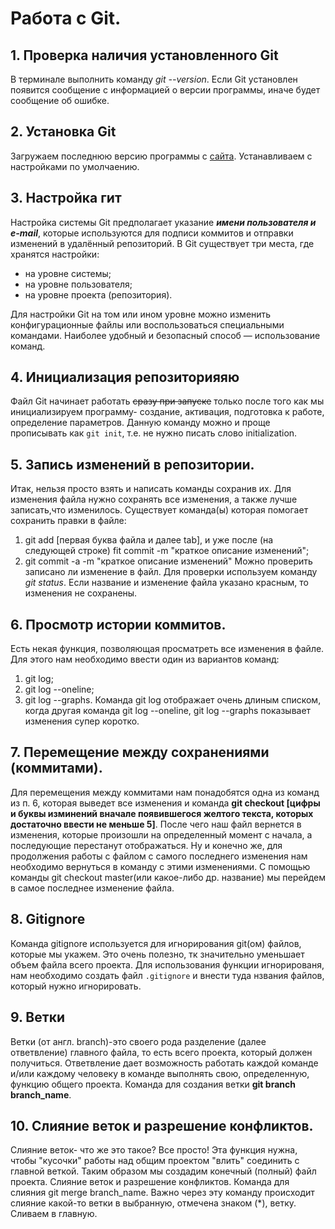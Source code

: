 # Работа с Git.
## 1. Проверка наличия установленного Git
В терминале выполнить команду *git --version*. Если Git установлен появится сообщение с информацией о версии программы, иначе будет сообщение об ошибке.
## 2. Установка Git
Загружаем последнюю версию программы с [сайта](https://git-scm.com/downloads). Устанавливаем с настройками по умолчаению.
## 3. Настройка гит
Настройка системы Git предполагает указание **_имени пользователя и e-mail_**, которые используются для подписи коммитов и отправки изменений в удалённый репозиторий.
В Git существует три места, где хранятся настройки:
* на уровне системы;
* на уровне пользователя;
* на уровне проекта (репозитория).

 Для настройки Git на том или ином уровне можно изменить конфигурационные файлы или воспользоваться специальными командами. Наиболее удобный и безопасный способ — использование команд.
 ## 4. Инициализация репозиторияяю
Файл Git начинает работать ~~сразу при запуске~~ только после того как мы инициализируем программу- создание, активация, подготовка к работе, определение параметров. Данную команду можно и проще прописывать как `git init`, т.е. не нужно писать слово initialization.
## 5. Запись изменений в репозитории.
Итак, нельзя просто взять и написать команды сохранив их. Для изменения файла нужно сохранять все изменения, а также лучше записать,что изменилось. Существует командa(ы) которая помогает сохранить правки в файле:
1. git add [первая буква файла и далее tab], и уже после (на следующей строке) fit commit -m "краткое описание изменений";
2. git commit -a -m "краткое описание изменений" 
Можно проверить записано ли изменение в файл. Для проверки используем команду *git status*. Если название и изменение файла указано красным, то изменения не сохранены.
## 6. Просмотр истории коммитов.
Есть некая функция, позволяющая просматреть все изменения в файле. Для этого нам необходимо ввести один из вариантов команд:
1. git log;
2. git log --oneline;
3. git log --graphs.
Команда git log отображает очень длиным списком, когда другая команда git log --oneline, git log --graphs показывает изменения супер коротко.
## 7. Перемещение между сохранениями (коммитами).
Для перемещения между коммитами нам понадобятся одна из команд из п. 6, которая выведет все изменения и команда **git checkout [цифры и буквы изминений вначале появившегося желтого текста, которых достаточно ввести не меньше 5]**. После чего наш файл вернется в изменения, которые произошли на определенный момент с начала, а последующие перестанут отображаться. Ну и конечно же, для продолжения работы с файлом с самого последнего изменения нам необходимо вернуться в команду с этими изменениями. С помощью команды git checkout master(или какое-либо др. название) мы перейдем в самое последнее изменение файла.
## 8. Gitignore
Команда gitignore используется для игнорирования git(ом) файлов, которые мы укажем. Это очень полезно, тк значительно уменьшает объем файла всего проекта.
Для использования функции игнорированя, нам необходимо создать файл `.gitignore` и внести туда нзвания файлов, который нужно игнорировать.
## 9. Ветки
 Ветки (от англ. branch)-это своего рода разделение (далее ответвление) главного файла, то есть всего проекта, который должен получиться. Ответвление дает возможность работать каждой команде и/или каждому человеку в команде выполнять свою, определенную, функцию общего проекта. Команда для создания ветки **git branch branch_name**.
 ## 10. Слияние веток и разрешение конфликтов.
 Слияние веток- что же это такое?
Все просто! Эта функция нужна, чтобы "кусочки" работы над общим проектом "влить" соединить с главной веткой. Таким образом мы создадим конечный (полный) файл проекта.
Слияние веток и разрешение конфликтов.
Команда для слияния git merge branch_name. 
Важно через эту команду происходит слияние какой-то ветки в выбранную, отмечена знаком (*), ветку. Сливаем в главную.
